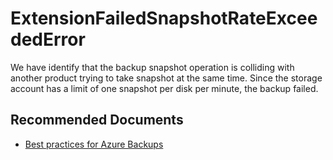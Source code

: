 <properties
	pageTitle="ExtensionFailedSnapshotRateExceededError"
	description="ExtensionFailedSnapshotRateExceededError"
	infoBubbleText="Backup operation failed as the snapshot call coincided with another snapshot request from a different client"
	service="microsoft.recoveryservices"
	resource="backup"
	authors="srinathvasireddy"
	ms.author="srinathvasireddy"
	articleId="azurebackup-crc-extensionfailedsnapshotrateexceedederror"
	diagnosticScenario="azurebackup-crc-extensionfailedsnapshotrateexceedederror"
	selfHelpType="diagnostics"
	supportTopicIds=""
	productPesIds="15207"
	cloudEnvironments="public"
	ownershipId="StorageMediaEdge_Backup"
/>

# ExtensionFailedSnapshotRateExceededError

<!--issueDescription-->
We have identify that the backup snapshot operation is colliding with another product trying to take snapshot at the same time. Since the storage account has a limit of one snapshot per disk per minute, the backup failed.
<!--/issueDescription-->

## **Recommended Documents**

* [Best practices for Azure Backups](https://docs.microsoft.com/azure/backup/backup-azure-vms-introduction#best-practices)
